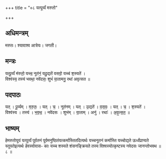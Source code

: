 +++
title = "०८ यत्पूर्व्यं मरुतो"

+++
## अधिमन्त्रम्
मरुतः। श्यावाश्व आत्रेयः। जगती।

## मन्त्रः
यत्पू॒र्व्यं म॑रुतो॒ यच्च॒ नूत॑नं॒ यदु॒द्यते॑ वसवो॒ यच्च॑ श॒स्यते॑ ।  
विश्व॑स्य॒ तस्य॑ भवथा॒ नवे॑दसः॒ शुभं॑ या॒तामनु॒ रथा॑ अवृत्सत ॥

## पदपाठः
यत् । पू॒र्व्यम् । म॒रु॒तः॒ । यत् । च॒ । नूत॑नम् । यत् । उ॒द्यते॑ । व॒स॒वः॒ । यत् । च॒ । श॒स्यते॑ ।  
विश्व॑स्य । तस्य॑ । भ॒व॒थ॒ । नवे॑दसः । शुभ॑म् । या॒ताम् । अनु॑ । रथाः॑ । अ॒वृ॒त्स॒त॒ ॥

## भाष्यम्
हेमरुतोयूयं यत्पूर्व्यं पूर्वतनं पूर्वमनुष्ठितंयत्कर्मास्तितदित्यर्थः यच्चनूतनं कर्मास्ति यच्चोद्यते ऊर्ध्वंप्राप्यते स्तूयतेइत्यर्थः हेवस्वोवास- काः यच्च शस्यते शंसनङ्क्रियते तस्य विश्वस्योत्कृष्टस्य नवेदसः जानन्तोभवथ ॥ ८ ॥